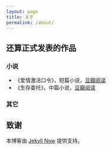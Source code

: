 ```yaml
---
layout: page
title: 关于
permalink: /about/
---
```


## 还算正式发表的作品

### 小说

- 《爱情激活口令》，短篇小说，[豆瓣阅读](https://read.douban.com/ebook/30570619/)
- 《生存委托》，中篇小说，[豆瓣阅读](https://read.douban.com/ebook/36173639/)

### 其它

## 致谢

本博客由 [Jekyll Now](https://github.com/barryclark/jekyll-now) 提供支持。

